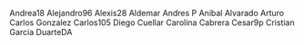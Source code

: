 Andrea18
Alejandro96
Alexis28
Aldemar
Andres P
Anibal Alvarado
Arturo
Carlos Gonzalez
Carlos105
Diego Cuellar
Carolina Cabrera
Cesar9p
Cristian Garcia
DuarteDA